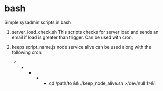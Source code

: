 # bash
Simple sysadmin scripts in bash

1) server_load_check.sh
This scripts checks for server load and sends an email if load is greater than trigger. Can be used with cron.

2) keeps script_name.js node service alive can be used along with the following cron:

    * * * * * cd /path/to && ./keep_node_alive.sh >/dev/null 1>&1
